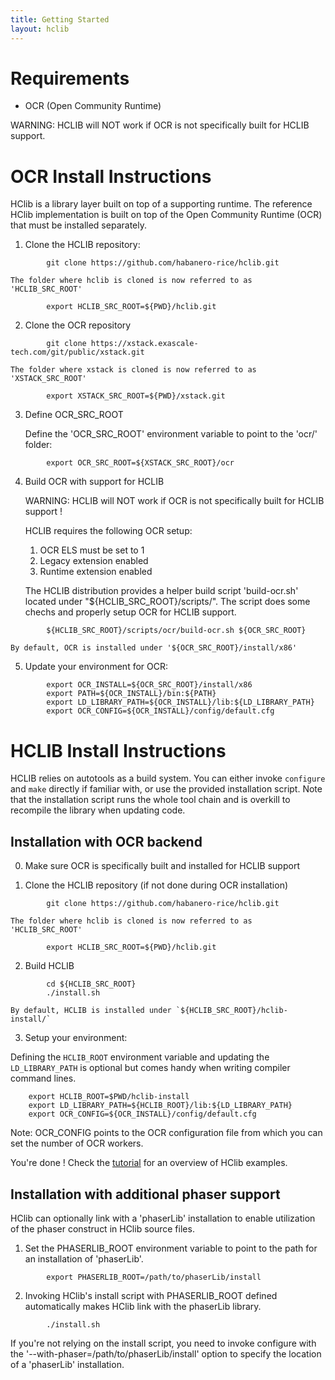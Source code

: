 ```yaml
---
title: Getting Started
layout: hclib
---
```


# Requirements

- OCR (Open Community Runtime)

WARNING: HCLIB will NOT work if OCR is not specifically built for HCLIB support.

# OCR Install Instructions

HClib is a library layer built on top of a supporting runtime. The reference HClib implementation is built on top of the Open Community Runtime (OCR) that must be installed separately.

1.  Clone the HCLIB repository:
````
        git clone https://github.com/habanero-rice/hclib.git
````

    The folder where hclib is cloned is now referred to as 'HCLIB_SRC_ROOT'
````
        export HCLIB_SRC_ROOT=${PWD}/hclib.git
````
2.  Clone the OCR repository
````
        git clone https://xstack.exascale-tech.com/git/public/xstack.git
````
    The folder where xstack is cloned is now referred to as 'XSTACK_SRC_ROOT'
````
        export XSTACK_SRC_ROOT=${PWD}/xstack.git
````
3.  Define OCR_SRC_ROOT

    Define the 'OCR_SRC_ROOT' environment variable to point to the 'ocr/' folder:
````
        export OCR_SRC_ROOT=${XSTACK_SRC_ROOT}/ocr
````
4.  Build OCR with support for HCLIB

    WARNING: HCLIB will NOT work if OCR is not specifically built for HCLIB support !

    HCLIB requires the following OCR setup:
    1) OCR ELS must be set to 1
    2) Legacy extension enabled
    3) Runtime extension enabled

    The HCLIB distribution provides a helper build script 'build-ocr.sh' 
    located under "${HCLIB_SRC_ROOT}/scripts/". The script does some chechs 
    and properly setup OCR for HCLIB support.
````
        ${HCLIB_SRC_ROOT}/scripts/ocr/build-ocr.sh ${OCR_SRC_ROOT}
````
    By default, OCR is installed under '${OCR_SRC_ROOT}/install/x86'

5.  Update your environment for OCR:
````
        export OCR_INSTALL=${OCR_SRC_ROOT}/install/x86
        export PATH=${OCR_INSTALL}/bin:${PATH}
        export LD_LIBRARY_PATH=${OCR_INSTALL}/lib:${LD_LIBRARY_PATH}
        export OCR_CONFIG=${OCR_INSTALL}/config/default.cfg
````

# HCLIB Install Instructions

HCLIB relies on autotools as a build system. You can either invoke `configure` 
and `make` directly if familiar with, or use the provided installation script. 
Note that the installation script runs the whole tool chain and is overkill 
to recompile the library when updating code.


## Installation with OCR backend

0.  Make sure OCR is specifically built and installed for HCLIB support

1.  Clone the HCLIB repository (if not done during OCR installation)
````
        git clone https://github.com/habanero-rice/hclib.git
````
    The folder where hclib is cloned is now referred to as 'HCLIB_SRC_ROOT'
````
        export HCLIB_SRC_ROOT=${PWD}/hclib.git
````
2.  Build HCLIB
````    
        cd ${HCLIB_SRC_ROOT}
        ./install.sh
````
    By default, HCLIB is installed under `${HCLIB_SRC_ROOT}/hclib-install/`

3.  Setup your environment:

Defining the `HCLIB_ROOT` environment variable and updating the `LD_LIBRARY_PATH` 
is optional but comes handy when writing compiler command lines.
````
    export HCLIB_ROOT=$PWD/hclib-install
    export LD_LIBRARY_PATH=${HCLIB_ROOT}/lib:${LD_LIBRARY_PATH}
    export OCR_CONFIG=${OCR_INSTALL}/config/default.cfg
````
Note: OCR_CONFIG points to the OCR configuration file from which you can set the number of OCR workers.

You're done ! Check the [tutorial](tutorial.html) for an overview of HClib examples.

## Installation with additional phaser support

HClib can optionally link with a 'phaserLib' installation to enable utilization
of the phaser construct in HClib source files.

1.  Set the PHASERLIB_ROOT environment variable to point to the path for an installation 
of 'phaserLib'. 
````    
        export PHASERLIB_ROOT=/path/to/phaserLib/install
````
2.  Invoking HClib's install script with PHASERLIB_ROOT defined automatically makes 
HClib link with the phaserLib library.
````
        ./install.sh
````
If you're not relying on the install script, you need to invoke configure with 
the '--with-phaser=/path/to/phaserLib/install' option to specify the location of
a 'phaserLib' installation.